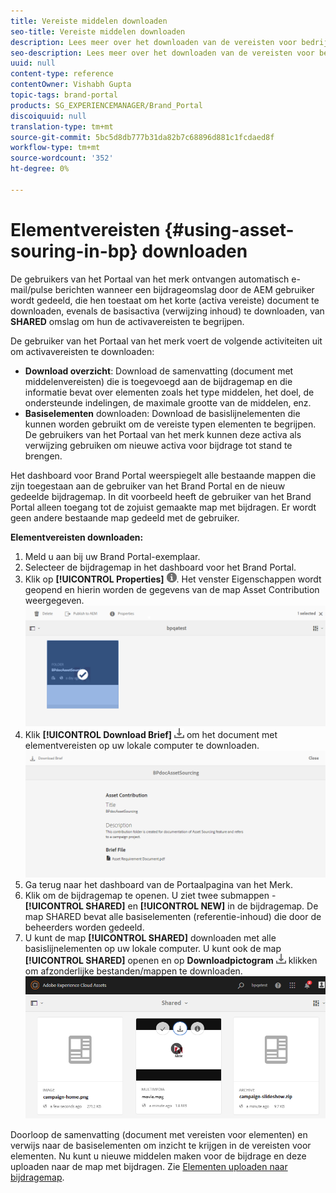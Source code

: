 ```yaml
---
title: Vereiste middelen downloaden
seo-title: Vereiste middelen downloaden
description: Lees meer over het downloaden van de vereisten voor bedrijfsmiddelen en basislijnmiddelen in Brand Portal.
seo-description: Lees meer over het downloaden van de vereisten voor bedrijfsmiddelen en basislijnmiddelen in Brand Portal.
uuid: null
content-type: reference
contentOwner: Vishabh Gupta
topic-tags: brand-portal
products: SG_EXPERIENCEMANAGER/Brand_Portal
discoiquuid: null
translation-type: tm+mt
source-git-commit: 5bc5d8db777b31da82b7c68896d881c1fcdaed8f
workflow-type: tm+mt
source-wordcount: '352'
ht-degree: 0%

---
```



# Elementvereisten {#using-asset-souring-in-bp} downloaden

De gebruikers van het Portaal van het merk ontvangen automatisch e-mail/pulse berichten wanneer een bijdrageomslag door de AEM gebruiker wordt gedeeld, die hen toestaat om het korte (activa vereiste) document te downloaden, evenals de basisactiva (verwijzing inhoud) te downloaden, van **SHARED** omslag om hun de activavereisten te begrijpen.

De gebruiker van het Portaal van het merk voert de volgende activiteiten uit om activavereisten te downloaden:

* **Download overzicht**: Download de samenvatting (document met middelenvereisten) die is toegevoegd aan de bijdragemap en die informatie bevat over elementen zoals het type middelen, het doel, de ondersteunde indelingen, de maximale grootte van de middelen, enz.
* **Basiselementen** downloaden: Download de basislijnelementen die kunnen worden gebruikt om de vereiste typen elementen te begrijpen. De gebruikers van het Portaal van het merk kunnen deze activa als verwijzing gebruiken om nieuwe activa voor bijdrage tot stand te brengen.

Het dashboard voor Brand Portal weerspiegelt alle bestaande mappen die zijn toegestaan aan de gebruiker van het Brand Portal en de nieuw gedeelde bijdragemap. In dit voorbeeld heeft de gebruiker van het Brand Portal alleen toegang tot de zojuist gemaakte map met bijdragen. Er wordt geen andere bestaande map gedeeld met de gebruiker.

**Elementvereisten downloaden:**

1. Meld u aan bij uw Brand Portal-exemplaar.
1. Selecteer de bijdragemap in het dashboard voor het Brand Portal.
1. Klik op **[!UICONTROL Properties]** ![](assets/properties.png). Het venster Eigenschappen wordt geopend en hierin worden de gegevens van de map Asset Contribution weergegeven.
   ![](assets/download-asset-requirement1.png)
1. Klik **[!UICONTROL Download Brief]** ![](assets/download.png) om het document met elementvereisten op uw lokale computer te downloaden.
   ![](assets/download-asset-requirement2.png)
1. Ga terug naar het dashboard van de Portaalpagina van het Merk.
1. Klik om de bijdragemap te openen. U ziet twee submappen -**[!UICONTROL SHARED]** en **[!UICONTROL NEW]** in de bijdragemap. De map SHARED bevat alle basiselementen (referentie-inhoud) die door de beheerders worden gedeeld.
1. U kunt de map **[!UICONTROL SHARED]** downloaden met alle basislijnelementen op uw lokale computer.
U kunt ook de map **[!UICONTROL SHARED]** openen en op **Downloadpictogram** ![](assets/download.png) klikken om afzonderlijke bestanden/mappen te downloaden.
   ![](assets/download-asset-requirement3.png)

Doorloop de samenvatting (document met vereisten voor elementen) en verwijs naar de basiselementen om inzicht te krijgen in de vereisten voor elementen. Nu kunt u nieuwe middelen maken voor de bijdrage en deze uploaden naar de map met bijdragen. Zie [Elementen uploaden naar bijdragemap](brand-portal-upload-assets-to-contribution-folder.md).

